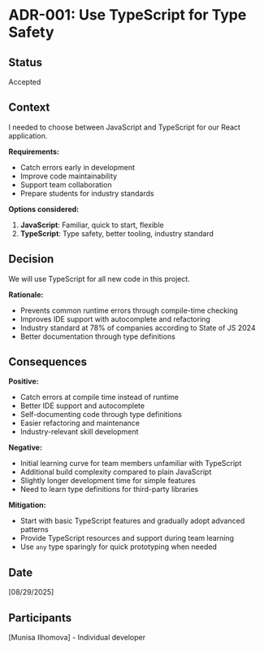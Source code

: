 # ADR-001: Use TypeScript for Type Safety

## Status
Accepted

## Context
I needed to choose between JavaScript and TypeScript for our React application. 

**Requirements:**
- Catch errors early in development
- Improve code maintainability
- Support team collaboration
- Prepare students for industry standards

**Options considered:**
1. **JavaScript**: Familiar, quick to start, flexible
2. **TypeScript**: Type safety, better tooling, industry standard

## Decision
We will use TypeScript for all new code in this project.

**Rationale:**
- Prevents common runtime errors through compile-time checking
- Improves IDE support with autocomplete and refactoring
- Industry standard at 78% of companies according to State of JS 2024
- Better documentation through type definitions

## Consequences

**Positive:**
- Catch errors at compile time instead of runtime
- Better IDE support and autocomplete
- Self-documenting code through type definitions
- Easier refactoring and maintenance
- Industry-relevant skill development

**Negative:**
- Initial learning curve for team members unfamiliar with TypeScript
- Additional build complexity compared to plain JavaScript
- Slightly longer development time for simple features
- Need to learn type definitions for third-party libraries

**Mitigation:**
- Start with basic TypeScript features and gradually adopt advanced patterns
- Provide TypeScript resources and support during team learning
- Use `any` type sparingly for quick prototyping when needed

## Date
[08/29/2025]

## Participants
[Munisa Ilhomova] - Individual developer